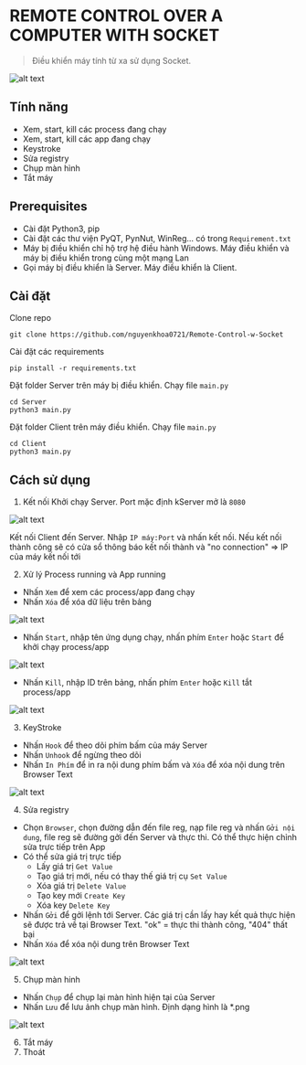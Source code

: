 ﻿
# REMOTE CONTROL OVER A COMPUTER WITH SOCKET
>Điều khiển máy tính từ xa sử dụng Socket.

![alt text](main.png)

## Tính năng

 - Xem, start, kill các process đang chạy
 - Xem, start, kill các app đang chạy
 - Keystroke
 - Sửa registry
 - Chụp màn hình
 - Tắt máy
 ## Prerequisites
 - Cài đặt Python3, pip
 - Cài đặt các thư viện PyQT, PynNut, WinReg... có trong `Requirement.txt`
 - Máy bị điều khiển chỉ hộ trợ hệ điều hành Windows. Máy điều khiển và máy bị điều khiển trong cùng một mạng Lan
- Gọi máy bị điều khiển là Server. Máy điều khiển là Client.
## Cài đặt
Clone repo

    git clone https://github.com/nguyenkhoa0721/Remote-Control-w-Socket
Cài đặt các requirements

    pip install -r requirements.txt
Đặt folder Server trên máy bị điều khiển. Chạy file `main.py`

    cd Server
    python3 main.py

Đặt folder Client trên máy điều khiển. Chạy file `main.py`

    cd Client
    python3 main.py
## Cách sử dụng

 1. Kết nối
Khởi chạy Server. Port mặc định kServer mở là `8080`

![alt text](server_start.png)

Kết nối Client đến Server. Nhập `IP máy:Port` và nhấn kết nối. Nếu kết nối thành công sẽ có cửa sổ thông báo kết nối thành và "no connection" => IP của máy kết nối tới

2. Xử lý Process running và App running
 - Nhấn `Xem` để xem các process/app đang chạy
  - Nhấn `Xóa` để xóa dữ liệu trên bảng

 ![alt text](process.png)

 - Nhấn `Start`, nhập tên ứng dụng chạy, nhấn phím `Enter` hoặc `Start` để khởi chạy process/app

 ![alt text](start.png)

 - Nhấn `Kill`, nhập ID trên bảng, nhấn phím `Enter` hoặc `Kill` tắt process/app

 ![alt text](kill.png)

3. KeyStroke
-  Nhấn `Hook` để theo dõi phím bấm của máy Server
- Nhấn `Unhook` để ngừng theo dõi
- Nhấn `In Phím` để in ra nội dung phím bấm và `Xóa` để xóa nội dung trên Browser Text

 ![alt text](keystroke.png)

4. Sửa registry

- Chọn `Browser`, chọn đường dẫn đến file reg, nạp file reg và nhấn `Gởi nội dung`, file reg sẽ đường gởi đến Server và thực thi. Có thể thực hiện chỉnh sửa trực tiếp trên App
- Có thể sửa giá trị trực tiếp
    - Lấy giá trị `Get Value`
    - Tạo giá trị mới, nếu có thay thế giá trị cụ `Set Value`
    - Xóa giá trị `Delete Value`
    - Tạo key mới `Create Key`
    - Xóa key `Delete Key`
- Nhấn `Gởi` để gởi lệnh tới Server. Các giá trị cần lấy hay kết quả thực hiện sẽ được trả về tại Browser Text. "ok" = thực thi thành công, "404" thất bại
- Nhấn `Xóa` để xóa nội dung trên Browser Text

 ![alt text](register.png)

5. Chụp màn hinh

- Nhấn `Chụp` để  chụp lại màn hình hiện tại của Server 
- Nhấn `Lưu` để lưu ảnh chụp màn hình. Định dạng hình là *.png

 ![alt text](screenshot.png)

6. Tắt máy
7. Thoát


